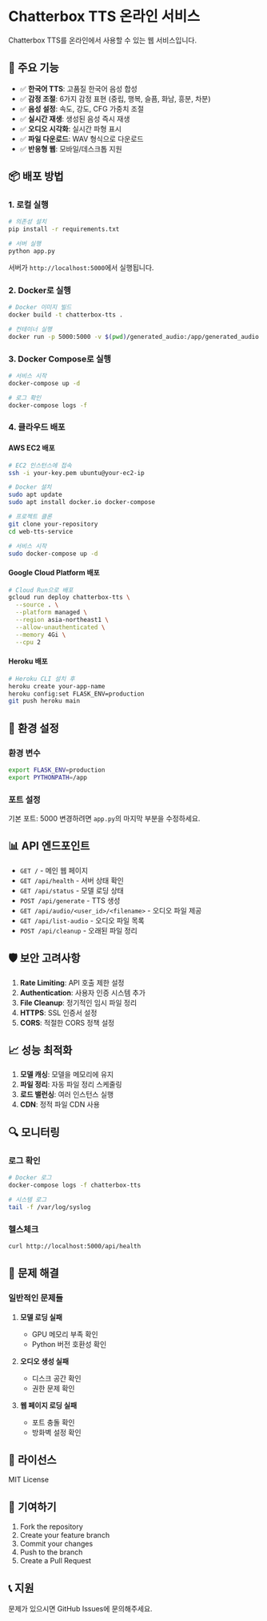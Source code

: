 # Chatterbox TTS 온라인 서비스

Chatterbox TTS를 온라인에서 사용할 수 있는 웹 서비스입니다.

## 🚀 주요 기능

- ✅ **한국어 TTS**: 고품질 한국어 음성 합성
- ✅ **감정 조절**: 6가지 감정 표현 (중립, 행복, 슬픔, 화남, 흥분, 차분)
- ✅ **음성 설정**: 속도, 강도, CFG 가중치 조절
- ✅ **실시간 재생**: 생성된 음성 즉시 재생
- ✅ **오디오 시각화**: 실시간 파형 표시
- ✅ **파일 다운로드**: WAV 형식으로 다운로드
- ✅ **반응형 웹**: 모바일/데스크톱 지원

## 📦 배포 방법

### 1. 로컬 실행

```bash
# 의존성 설치
pip install -r requirements.txt

# 서버 실행
python app.py
```

서버가 `http://localhost:5000`에서 실행됩니다.

### 2. Docker로 실행

```bash
# Docker 이미지 빌드
docker build -t chatterbox-tts .

# 컨테이너 실행
docker run -p 5000:5000 -v $(pwd)/generated_audio:/app/generated_audio chatterbox-tts
```

### 3. Docker Compose로 실행

```bash
# 서비스 시작
docker-compose up -d

# 로그 확인
docker-compose logs -f
```

### 4. 클라우드 배포

#### AWS EC2 배포
```bash
# EC2 인스턴스에 접속
ssh -i your-key.pem ubuntu@your-ec2-ip

# Docker 설치
sudo apt update
sudo apt install docker.io docker-compose

# 프로젝트 클론
git clone your-repository
cd web-tts-service

# 서비스 시작
sudo docker-compose up -d
```

#### Google Cloud Platform 배포
```bash
# Cloud Run으로 배포
gcloud run deploy chatterbox-tts \
  --source . \
  --platform managed \
  --region asia-northeast1 \
  --allow-unauthenticated \
  --memory 4Gi \
  --cpu 2
```

#### Heroku 배포
```bash
# Heroku CLI 설치 후
heroku create your-app-name
heroku config:set FLASK_ENV=production
git push heroku main
```

## 🔧 환경 설정

### 환경 변수
```bash
export FLASK_ENV=production
export PYTHONPATH=/app
```

### 포트 설정
기본 포트: 5000
변경하려면 `app.py`의 마지막 부분을 수정하세요.

## 📊 API 엔드포인트

- `GET /` - 메인 웹 페이지
- `GET /api/health` - 서버 상태 확인
- `GET /api/status` - 모델 로딩 상태
- `POST /api/generate` - TTS 생성
- `GET /api/audio/<user_id>/<filename>` - 오디오 파일 제공
- `GET /api/list-audio` - 오디오 파일 목록
- `POST /api/cleanup` - 오래된 파일 정리

## 🛡️ 보안 고려사항

1. **Rate Limiting**: API 호출 제한 설정
2. **Authentication**: 사용자 인증 시스템 추가
3. **File Cleanup**: 정기적인 임시 파일 정리
4. **HTTPS**: SSL 인증서 설정
5. **CORS**: 적절한 CORS 정책 설정

## 📈 성능 최적화

1. **모델 캐싱**: 모델을 메모리에 유지
2. **파일 정리**: 자동 파일 정리 스케줄링
3. **로드 밸런싱**: 여러 인스턴스 실행
4. **CDN**: 정적 파일 CDN 사용

## 🔍 모니터링

### 로그 확인
```bash
# Docker 로그
docker-compose logs -f chatterbox-tts

# 시스템 로그
tail -f /var/log/syslog
```

### 헬스체크
```bash
curl http://localhost:5000/api/health
```

## 🚨 문제 해결

### 일반적인 문제들

1. **모델 로딩 실패**
   - GPU 메모리 부족 확인
   - Python 버전 호환성 확인

2. **오디오 생성 실패**
   - 디스크 공간 확인
   - 권한 문제 확인

3. **웹 페이지 로딩 실패**
   - 포트 충돌 확인
   - 방화벽 설정 확인

## 📝 라이선스

MIT License

## 🤝 기여하기

1. Fork the repository
2. Create your feature branch
3. Commit your changes
4. Push to the branch
5. Create a Pull Request

## 📞 지원

문제가 있으시면 GitHub Issues에 문의해주세요.

